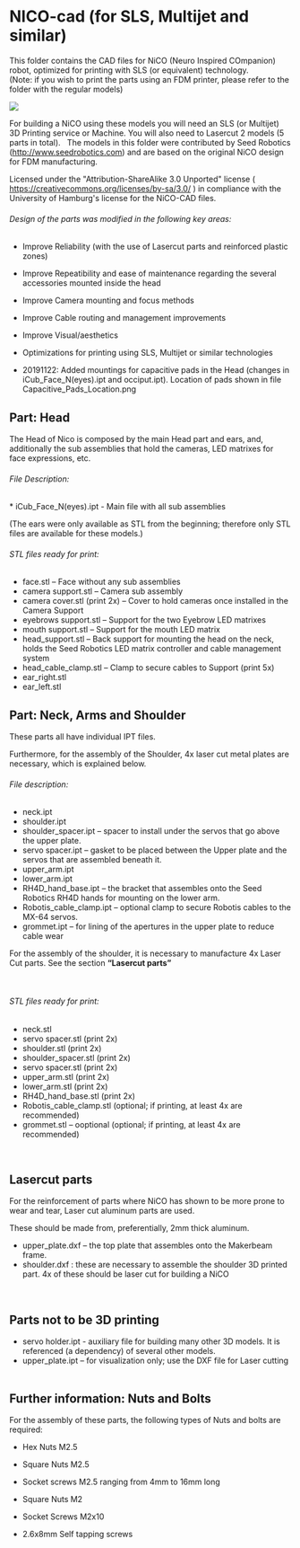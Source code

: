 # NICO-cad (for SLS, Multijet and similar)

This folder contains the CAD files for NiCO  (Neuro Inspired COmpanion) robot, optimized for printing with SLS (or equivalent) technology.  
(Note: if you wish to print the parts using an FDM printer, please refer to the folder with the regular models)

[![](https://www2.informatik.uni-hamburg.de/wtm/pictures/nico_tomato.jpg)](https://www.inf.uni-hamburg.de/en/inst/ab/wtm/research/neurobotics/nico.html)

For building a NiCO using these models you will need an SLS (or Multijet) 3D Printing service or Machine. You will also need to Lasercut 2 models (5 parts in total).
 
The models in this folder were contributed by Seed Robotics (http://www.seedrobotics.com) and are based on  the original NiCO design for FDM manufacturing.

Licensed under the "Attribution-ShareAlike 3.0 Unported" license ( https://creativecommons.org/licenses/by-sa/3.0/ ) in compliance with the University of Hamburg's license for the NiCO-CAD files.

###### Design of the parts was modified in the following key areas:

* Improve Reliability (with the use of Lasercut parts and reinforced plastic zones)
* Improve Repeatibility and ease of maintenance regarding the several accessories mounted inside the head
* Improve Camera mounting and focus methods
* Improve Cable routing and management improvements
* Improve Visual/aesthetics
* Optimizations for printing using SLS, Multijet or similar technologies

* 20191122: Added mountings for capacitive pads in the Head (changes in iCub_Face_N(eyes).ipt and occiput.ipt). Location of pads shown in file Capacitive_Pads_Location.png


## Part: Head

The Head of Nico is composed by the main Head part and ears, and, additionally the sub assemblies that hold the cameras, LED matrixes for face expressions, etc.

###### File Description:

* iCub_Face_N(eyes).ipt - Main file with all sub assemblies

(The ears were only available as STL from the beginning; therefore only STL files are available for these models.)

###### STL files ready for print:

* face.stl – Face without any sub assemblies
* camera support.stl – Camera sub assembly
* camera cover.stl (print 2x) – Cover to hold cameras once installed in the Camera Support
* eyebrows support.stl – Support for the two Eyebrow LED matrixes
* mouth support.stl – Support for the mouth LED matrix
* head_support.stl – Back support for mounting the head on the neck, holds the Seed Robotics LED matrix controller and cable management system
* head_cable_clamp.stl – Clamp to secure cables to Support (print 5x)
* ear_right.stl
* ear_left.stl
 

## Part: Neck, Arms and Shoulder

These parts all have individual IPT files.  

Furthermore, for the assembly of the Shoulder, 4x laser cut metal plates are
necessary, which is explained below.

###### File description:

* neck.ipt
* shoulder.ipt
* shoulder_spacer.ipt – spacer to install under the servos that go above the upper plate.
* servo spacer.ipt – gasket to be placed between the Upper plate and the servos that are assembled beneath it.
* upper_arm.ipt
* lower_arm.ipt
* RH4D_hand_base.ipt – the bracket that assembles onto the Seed Robotics RH4D hands for mounting on the lower arm.
* Robotis_cable_clamp.ipt – optional clamp to secure Robotis cables to the MX-64 servos.
* grommet.ipt – for lining of the apertures in the upper plate to reduce cable wear 

For the assembly of the shoulder, it is necessary to manufacture 4x Laser Cut parts.  See the section **“Lasercut parts”**

 
###### STL files ready for print:

* neck.stl
* servo spacer.stl (print 2x)
* shoulder.stl (print 2x)
* shoulder_spacer.stl (print 2x)
* servo spacer.stl (print 2x)
* upper_arm.stl (print 2x)
* lower_arm.stl (print 2x)
* RH4D_hand_base.stl (print 2x)
* Robotis_cable_clamp.stl (optional; if printing, at least 4x are recommended)
* grommet.stl – ooptional (optional; if printing, at least 4x are recommended)

 
## Lasercut parts

For the reinforcement of parts where NiCO has shown to be more prone to wear and tear, Laser cut aluminum parts are used.

These should be made from, preferentially, 2mm thick aluminum.

* upper_plate.dxf – the top plate that assembles onto the Makerbeam frame.
* shoulder.dxf : these are necessary to assemble the shoulder 3D printed part. 4x of these should be laser cut for building a NiCO

 
## Parts not to be 3D printing

* servo holder.ipt - auxiliary file for building many other 3D models. It is referenced (a dependency) of several other models.
*  upper_plate.ipt – for visualization only; use the DXF file for Laser cutting
 

## Further information: Nuts and Bolts

For the assembly of these parts, the following types of Nuts
and bolts are required:

* Hex Nuts M2.5
* Square Nuts M2.5
* Socket screws M2.5 ranging from 4mm to 16mm long  

* Square Nuts M2
* Socket Screws M2x10

* 2.6x8mm Self tapping screws

 